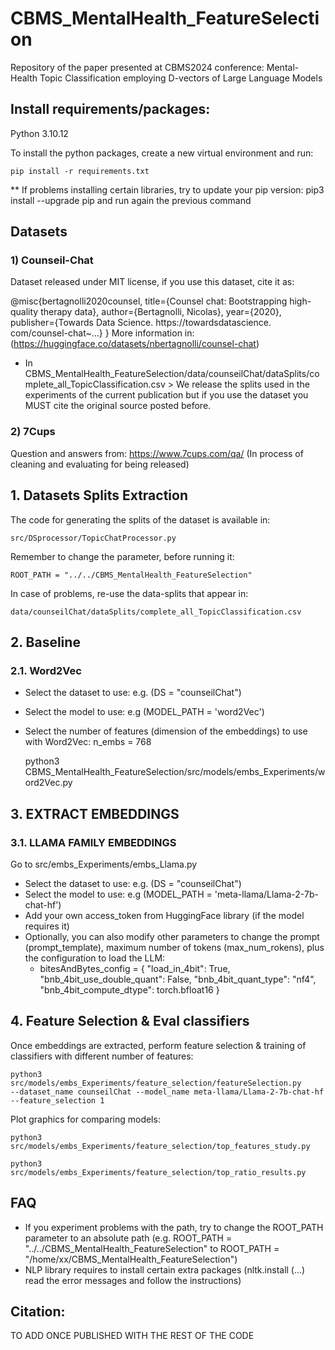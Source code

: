 # CBMS_MentalHealth_FeatureSelection
Repository of the paper presented at CBMS2024 conference: Mental-Health Topic Classification employing D-vectors of Large Language Models



## Install requirements/packages:

Python 3.10.12

To install the python packages, create a new virtual environment and run:
    
    pip install -r requirements.txt

** If problems installing certain libraries, try to update your pip version: pip3 install --upgrade pip and run again the previous command

## Datasets 


### 1) Counseil-Chat


Dataset released under MIT license, if you use this dataset, cite it as:

@misc{bertagnolli2020counsel,
  title={Counsel chat: Bootstrapping high-quality therapy data},
  author={Bertagnolli, Nicolas},
  year={2020},
  publisher={Towards Data Science. https://towardsdatascience. com/counsel-chat~…}
}
More information in: (https://huggingface.co/datasets/nbertagnolli/counsel-chat)
* In CBMS_MentalHealth_FeatureSelection/data/counseilChat/dataSplits/complete_all_TopicClassification.csv > We release the splits used in the experiments of the current publication but if you use
the dataset you MUST cite the original source posted before. 



### 2) 7Cups

Question and answers from: https://www.7cups.com/qa/
(In process of cleaning and evaluating for being released)


## 1. Datasets Splits Extraction
The code for generating the splits of the dataset is available in: 

    src/DSprocessor/TopicChatProcessor.py
Remember to change the parameter, before running it: 

    ROOT_PATH = "../../CBMS_MentalHealth_FeatureSelection"

In case of problems, re-use the data-splits that appear in:
    
    data/counseilChat/dataSplits/complete_all_TopicClassification.csv 



## 2. Baseline

### 2.1. Word2Vec
- Select the dataset to use: e.g. (DS = "counseilChat") 
- Select the model to use: e.g (MODEL_PATH = 'word2Vec')
- Select the number of features (dimension of the embeddings) to use with Word2Vec: n_embs = 768


    python3 CBMS_MentalHealth_FeatureSelection/src/models/embs_Experiments/word2Vec.py

## 3. EXTRACT EMBEDDINGS 


### 3.1. LLAMA FAMILY EMBEDDINGS

Go to src/embs_Experiments/embs_Llama.py

- Select the dataset to use: e.g. (DS = "counseilChat") 
- Select the model to use: e.g (MODEL_PATH = 'meta-llama/Llama-2-7b-chat-hf')
- Add your own access_token from HuggingFace library (if the model requires it) 
- Optionally, you can also modify other parameters to change the prompt (prompt_template), maximum number of tokens (max_num_rokens), plus the configuration to load the LLM: 
  - bitesAndBytes_config = {
          "load_in_4bit": True,
          "bnb_4bit_use_double_quant": False,
          "bnb_4bit_quant_type": "nf4",
          "bnb_4bit_compute_dtype": torch.bfloat16
      }

## 4. Feature Selection & Eval classifiers

Once embeddings are extracted, perform feature selection & training of classifiers with different number of features:

    python3 src/models/embs_Experiments/feature_selection/featureSelection.py 
    --dataset_name counseilChat --model_name meta-llama/Llama-2-7b-chat-hf --feature_selection 1


Plot graphics for comparing models:

    python3 src/models/embs_Experiments/feature_selection/top_features_study.py
    
    python3 src/models/embs_Experiments/feature_selection/top_ratio_results.py




## FAQ

* If you experiment problems with the path, try to change the ROOT_PATH parameter to an absolute path (e.g. ROOT_PATH = "../../CBMS_MentalHealth_FeatureSelection" to ROOT_PATH = "/home/xx/CBMS_MentalHealth_FeatureSelection")
* NLP library requires to install certain extra packages (nltk.install (...) read the error messages and follow the instructions)


## Citation:
TO ADD ONCE PUBLISHED WITH THE REST OF THE CODE








